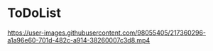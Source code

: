 # ToDoList

https://user-images.githubusercontent.com/98055405/217360296-a1a96e60-701d-482c-a914-38260007c3d8.mp4

